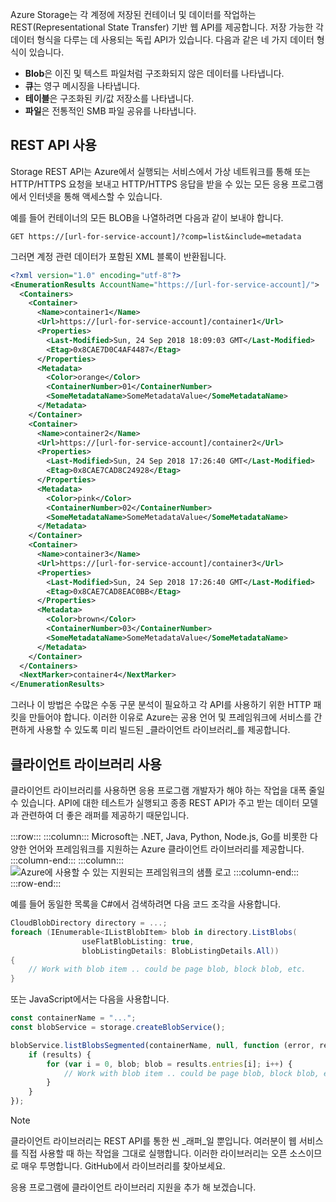 Azure Storage는 각 계정에 저장된 컨테이너 및 데이터를 작업하는 REST(Representational State Transfer) 기반 웹 API를 제공합니다. 저장 가능한 각 데이터 형식을 다루는 데 사용되는 독립 API가 있습니다. 다음과 같은 네 가지 데이터 형식이 있습니다.

- **Blob**은 이진 및 텍스트 파일처럼 구조화되지 않은 데이터를 나타냅니다.
- **큐**는 영구 메시징을 나타냅니다.
- **테이블**은 구조화된 키/값 저장소를 나타냅니다.
- **파일**은 전통적인 SMB 파일 공유를 나타냅니다.

## <a name="using-the-rest-api"></a>REST API 사용

Storage REST API는 Azure에서 실행되는 서비스에서 가상 네트워크를 통해 또는 HTTP/HTTPS 요청을 보내고 HTTP/HTTPS 응답을 받을 수 있는 모든 응용 프로그램에서 인터넷을 통해 액세스할 수 있습니다.

예를 들어 컨테이너의 모든 BLOB을 나열하려면 다음과 같이 보내야 합니다.

```http
GET https://[url-for-service-account]/?comp=list&include=metadata
```

그러면 계정 관련 데이터가 포함된 XML 블록이 반환됩니다.

```xml
<?xml version="1.0" encoding="utf-8"?>  
<EnumerationResults AccountName="https://[url-for-service-account]/">  
  <Containers>  
    <Container>  
      <Name>container1</Name>  
      <Url>https://[url-for-service-account]/container1</Url>  
      <Properties>  
        <Last-Modified>Sun, 24 Sep 2018 18:09:03 GMT</Last-Modified>  
        <Etag>0x8CAE7D0C4AF4487</Etag>  
      </Properties>  
      <Metadata>  
        <Color>orange</Color>  
        <ContainerNumber>01</ContainerNumber>  
        <SomeMetadataName>SomeMetadataValue</SomeMetadataName>  
      </Metadata>  
    </Container>  
    <Container>  
      <Name>container2</Name>  
      <Url>https://[url-for-service-account]/container2</Url>  
      <Properties>  
        <Last-Modified>Sun, 24 Sep 2018 17:26:40 GMT</Last-Modified>  
        <Etag>0x8CAE7CAD8C24928</Etag>  
      </Properties>  
      <Metadata>  
        <Color>pink</Color>  
        <ContainerNumber>02</ContainerNumber>  
        <SomeMetadataName>SomeMetadataValue</SomeMetadataName>  
      </Metadata>  
    </Container>  
    <Container>  
      <Name>container3</Name>  
      <Url>https://[url-for-service-account]/container3</Url>  
      <Properties>  
        <Last-Modified>Sun, 24 Sep 2018 17:26:40 GMT</Last-Modified>  
        <Etag>0x8CAE7CAD8EAC0BB</Etag>  
      </Properties>  
      <Metadata>  
        <Color>brown</Color>  
        <ContainerNumber>03</ContainerNumber>  
        <SomeMetadataName>SomeMetadataValue</SomeMetadataName>  
      </Metadata>  
    </Container>  
  </Containers>  
  <NextMarker>container4</NextMarker>  
</EnumerationResults>  
```

그러나 이 방법은 수많은 수동 구문 분석이 필요하고 각 API를 사용하기 위한 HTTP 패킷을 만들어야 합니다. 이러한 이유로 Azure는 공용 언어 및 프레임워크에 서비스를 간편하게 사용할 수 있도록 미리 빌드된 _클라이언트 라이브러리_를 제공합니다.

## <a name="using-a-client-library"></a>클라이언트 라이브러리 사용

클라이언트 라이브러리를 사용하면 응용 프로그램 개발자가 해야 하는 작업을 대폭 줄일 수 있습니다. API에 대한 테스트가 실행되고 종종 REST API가 주고 받는 데이터 모델과 관련하여 더 좋은 래퍼를 제공하기 때문입니다.

:::row:::
    :::column:::
        Microsoft는 .NET, Java, Python, Node.js, Go를 비롯한 다양한 언어와 프레임워크를 지원하는 Azure 클라이언트 라이브러리를 제공합니다. :::column-end::: :::column:::
        <br> ![Azure에 사용할 수 있는 지원되는 프레임워크의 샘플 로고](../media/4-common-tools.png)
    :::column-end:::
:::row-end:::

예를 들어 동일한 목록을 C#에서 검색하려면 다음 코드 조각을 사용합니다.

```csharp
CloudBlobDirectory directory = ...;
foreach (IEnumerable<IListBlobItem> blob in directory.ListBlobs(
                useFlatBlobListing: true,
                blobListingDetails: BlobListingDetails.All))
{
    // Work with blob item .. could be page blob, block blob, etc.
}
```

또는 JavaScript에서는 다음을 사용합니다.

```javascript
const containerName = "...";
const blobService = storage.createBlobService();

blobService.listBlobsSegmented(containerName, null, function (error, results) {
    if (results) {
        for (var i = 0, blob; blob = results.entries[i]; i++) {
            // Work with blob item .. could be page blob, block blob, etc.
        }
    }
});
```

> [!NOTE]
> 클라이언트 라이브러리는 REST API를 통한 씬 _래퍼_일 뿐입니다. 여러분이 웹 서비스를 직접 사용할 때 하는 작업을 그대로 실행합니다. 이러한 라이브러리는 오픈 소스이므로 매우 투명합니다. GitHub에서 라이브러리를 찾아보세요.

응용 프로그램에 클라이언트 라이브러리 지원을 추가 해 보겠습니다.
